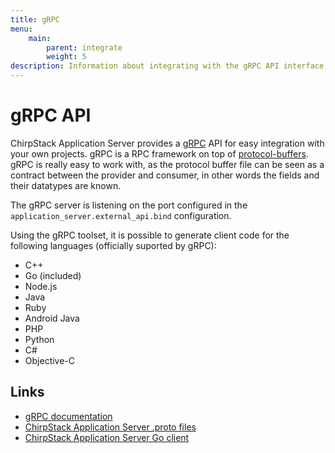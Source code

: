```yaml
---
title: gRPC
menu:
    main:
        parent: integrate
        weight: 5
description: Information about integrating with the gRPC API interface.
---
```


# gRPC API

ChirpStack Application Server provides a [gRPC](http://www.grpc.io/) API for easy integration
with your own projects. gRPC is a RPC framework on top of [protocol-buffers](https://developers.google.com/protocol-buffers/).
gRPC is really easy to work with, as the protocol buffer file can be seen as
a contract between the provider and consumer, in other words the fields and
their datatypes are known.

The gRPC server is listening on the port configured in the
`application_server.external_api.bind` configuration.

Using the gRPC toolset, it is possible to generate client code for the following
languages (officially suported by gRPC):

* C++
* Go (included)
* Node.js
* Java
* Ruby
* Android Java
* PHP
* Python
* C#
* Objective-C

## Links

* [gRPC documentation](http://www.grpc.io/)
* [ChirpStack Application Server .proto files](https://github.com/brocaar/chirpstack-api/tree/master/protobuf/as/external/api)
* [ChirpStack Application Server Go client](https://godoc.org/github.com/brocaar/chirpstack-api/go/as/external/api)
